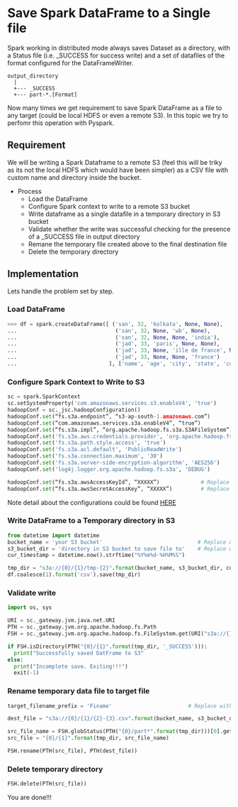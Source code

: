 # Save Spark DataFrame to a Single file

Spark working in distributed mode always saves Dataset as a directory, with a Status file (i.e. \_SUCCESS for success write) and a set of datafiles of the format configured for the DataFrameWriter.

```
output_directory
  |
  +--- _SUCCESS
  +--- part-*.[Format]
```

Now many times we get requirement to save Spark DataFrame as a file to any target (could be local HDFS or even a remote S3). In this topic we try to perfomr this operation with Pyspark.

## Requirement

We will be writing a Spark Dataframe to a remote S3 (feel this will be triky as its not the local HDFS which would have been simpler) as a CSV file with custom name and directory inside the bucket.

- Process
  - Load the DataFrame
  - Configure Spark context to write to a remote S3 bucket
  - Write dataframe as a single datafile in a temporary directory in S3 bucket
  - Validate whether the write was successful checking for the presence of a \_SUCCESS file in output directory
  - Remane the temporary file created above to the final destination file
  - Delete the temporary directory

## Implementation

Lets handle the problem set by step.

### Load DataFrame

```python
>>> df = spark.createDataFrame([ ('san', 32, 'kolkata', None, None), 
...                               ('san', 32, None, 'wb', None), 
...                               ('san', 32, None, None, 'india'), 
...                               ('jad', 33, 'paris', None, None), 
...                               ('jad', 33, None, 'ille de france', None), 
...                               ('jad', 33, None, None, 'france')
...                             ], ['name', 'age', 'city', 'state', 'country'])
```

### Configure Spark Context to Write to S3

```python
sc = spark.SparkContext
sc.setSystemProperty('com.amazonaws.services.s3.enableV4', 'true')
hadoopConf = sc._jsc.hadoopConfiguration()
hadoopConf.set(“fs.s3a.endpoint”, “s3-ap-south-1.amazonaws.com”)
hadoopConf.set(“com.amazonaws.services.s3a.enableV4”, “true”)
hadoopConf.set(“fs.s3a.impl”, “org.apache.hadoop.fs.s3a.S3AFileSystem”)
hadoopConf.set('fs.s3a.aws.credentials.provider', 'org.apache.hadoop.fs.s3a.SimpleAWSCredentialsProvider')
hadoopConf.set('fs.s3a.path.style.access', 'true')
hadoopConf.set('fs.s3a.acl.default', 'PublicReadWrite')
hadoopConf.set('fs.s3a.connection.maximum', '30')
hadoopConf.set('fs.s3a.server-side-encryption-algorithm', 'AES256')
hadoopConf.set('log4j.logger.org.apache.hadoop.fs.s3a', 'DEBUG')

hadoopConf.set(“fs.s3a.awsAccessKeyId”, “XXXXX”)             # Replace with appropiate value
hadoopConf.set(“fs.s3a.awsSecretAccessKey”, “XXXXX”)         # Replace with appropiate value
```

Note detail about the configurations could be found [HERE](https://hadoop.apache.org/docs/stable/hadoop-aws/tools/hadoop-aws/index.html)

### Write DataFrame to a Temporary directory in S3

```python
from datetime import datetime
bucket_name = 'your S3 bucket'                              # Replace with appropiate value
s3_bucket_dir = 'directory in S3 bucket to save file to'    # Replace with appropiate value
cur_timestamp = datetime.now().strftime("%Y%m%d-%H%M%S")

tmp_dir = "s3a://{0}/{1}/tmp-{2}".format(bucket_name, s3_bucket_dir, cur_timestamp)
df.coalesce(1).format('csv').save(tmp_dir)
```

### Validate write

```python
import os, sys

URI = sc._gateway.jvm.java.net.URI
PTH = sc._gateway.jvm.org.apache.hadoop.fs.Path
FSH = sc._gateway.jvm.org.apache.hadoop.fs.FileSystem.get(URI("s3a://{}/".format(bucket_name)), sc._jsc.hadoopConfiguration())

if FSH.isDirectory(PTH("{0}/{1}".format(tmp_dir, '_SUCCESS'))):
  print("Successfully saved DatFrame to S3"
else:
  print("Incomplete save. Exiting!!!")
  exit(-1)
```

### Rename temporary data file to target file

```python
target_filename_prefix = 'Finame'                        # Replace with appropiate value

dest_file = "s3a://{0}/{1}/{2}-{3}.csv".format(bucket_name, s3_bucket_dir, target_filename_prefix, cur_timestamp)

src_file_name = FSH.globStatus(PTH("{0}/part*".format(tmp_dir)))[0].getPath().getName()
src_file = "{0}/{1}".format(tmp_dir, src_file_name)

FSH.rename(PTH(src_file), PTH(dest_file))
```

### Delete temporary directory

```python
FSH.delete(PTH(src_file))
```

You are done!!!



